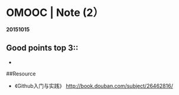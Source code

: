 # OMOOC | Note (2）
**20151015**


## Good points top 3::
- 



##Resource
- 《Github入门与实践》 http://book.douban.com/subject/26462816/
